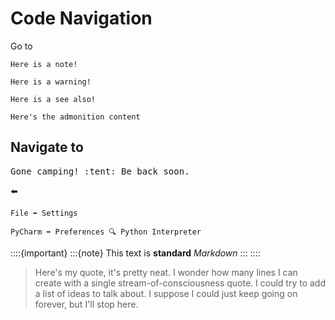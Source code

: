 # Code Navigation

Go to 

```{note} Info
Here is a note!
```


```{warning}
Here is a warning!
```

```{seealso}
Here is a see also!
```
```{admonition} Info
Here's the admonition content
```
## Navigate to
<pre>Gone camping! :tent: Be back soon.</pre>

:arrow_left: 

```
File ➡️ Settings
```

```
PyCharm ➡️ Preferences 🔍 Python Interpreter
```

::::{important}
:::{note}
This text is **standard** _Markdown_
:::
::::

> Here's my quote, it's pretty neat.
> I wonder how many lines I can create with
> a single stream-of-consciousness quote.
> I could try to add a list of ideas to talk about.
> I suppose I could just keep going on forever,
> but I'll stop here.